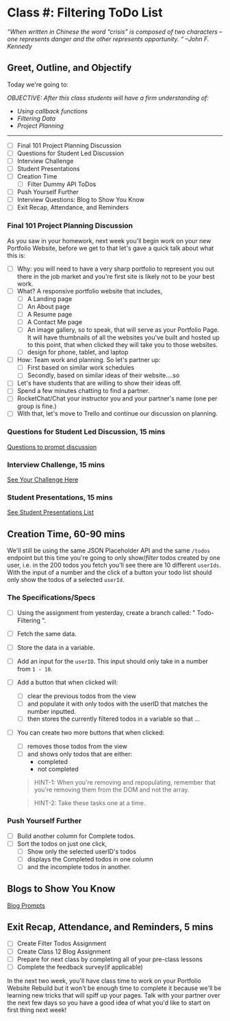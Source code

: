 # Class #: Filtering ToDo List

<!-- ! HIDE FROM STUDENT; INSTRUCTOR ONLY CONTENT -->
<!-- ## Instructor Only Content - HIDE FROM STUDENTS -->

<!-- ! END INSTRUCTOR ONLY CONTENT -->

*“When written in Chinese the word “crisis” is composed of two characters – one represents danger and the other represents opportunity. “ –John F. Kennedy*

## Greet, Outline, and Objectify

<!-- SMART: Specific, Measurable, Attainable, Relevant, and Timely. -->
<!-- https://examples.yourdictionary.com/well-written-examples-of-learning-objectives.html -->

Today we're going to:
  
*OBJECTIVE: After this class students will have a firm understanding of:*

* *Using callback functions*
* *Filtering Data*
* *Project Planning*

*****

- [ ] Final 101 Project Planning Discussion
- [ ] Questions for Student Led Discussion
- [ ] Interview Challenge
- [ ] Student Presentations
- [ ] Creation Time
    * [ ] Filter Dummy API ToDos
- [ ] Push Yourself Further
- [ ] Interview Questions: Blog to Show You Know
- [ ] Exit Recap, Attendance, and Reminders

### Final 101 Project Planning Discussion

As you saw in your homework, next week you'll begin work on your new Portfolio Website, before we get to that let's gave a quick talk about what this is:

- [ ] Why: you will need to have a very sharp portfolio to represent you out there in the job market and you're first site is likely not to be your best work.
- [ ] What? A responsive portfolio website that includes,
    * [ ] A Landing page
    * [ ] An About page
    * [ ] A Resume page
    * [ ] A Contact Me page
    * [ ] An image gallery, so to speak, that will serve as your Portfolio Page. It will have thumbnails of all the websites you've built and hosted up to this point, that when clicked they will take you to those websites.
    *  [ ] design for phone, tablet, and laptop
- [ ] How: Team work and planning. So let's partner up:
    * [ ] First based on similar work schedules
    * [ ] Secondly, based on similar ideas of their website....so
- [ ] Let's have students that are willing to show their ideas off.
- [ ] Spend a few minutes chatting to find a partner.
- [ ] RocketChat/Chat your instructor you and your partner's name (one per group is fine.)
- [ ] With that, let's move to Trello and continue our discussion on planning.

### Questions for Student Led Discussion, 15 mins
<!-- This section should be structured with the 5E model: https://lesley.edu/article/empowering-students-the-5e-model-explained -->

[Questions to prompt discussion](./../additionalResources/questionsForDiscussion/qfd-class-12.md)

### Interview Challenge, 15 mins
<!-- The last two E happen here: elaborate and evaluate  -->
<!-- this sections should have a challenge that can be solved with the skills they've learned since their last class. -->
<!-- ! HIDDEN CONTENT: INSTRUCTOR ONLY -->
[See Your Challenge Here](./../additionalResources/interviewChallenges.md)
<!-- ! END HIDDEN CONTENT: INSTRUCTOR ONLY -->

### Student Presentations, 15 mins

[See Student Presentations List](./../additionalResources/studentPresentations.md)

## Creation Time, 60-90 mins

We'll still be using the same JSON Placeholder API and the same `/todos` endpoint but this time you're going to only show/*filter* todos created by one user, i.e. in the 200 todos you fetch you'll see there are 10 different `userIds`. With the input of a number and the click of a button your todo list should only show the todos of a selected ``userId``.

### The Specifications/Specs

- [ ] Using the assignment from yesterday, create a branch called: " Todo-Filtering ".
- [ ] Fetch the same data.
- [ ] Store the data in a variable.
- [ ] Add an input for the `userID`. This input should only take in a number from `1 - 10`.
- [ ] Add a button that when clicked will:
    * [ ] clear the previous todos from the view
    * [ ] and populate it with only todos with the userID that matches the number inputted.
    * [ ] then stores the currently filtered todos in a variable so that ...
- [ ] You can create two more buttons that when clicked:
    * [ ] removes those todos from the view
    * [ ] and shows only todos that are either:
        - completed
        - not completed

    > HINT-1: When you're removing and repopulating, remember that you're removing them from the DOM and not the array. 

    > HINT-2: Take these tasks one at a time.

<!-- ! Video Content:  (width="655" height="368", ratio 1.77) -->

### Push Yourself Further

- [ ] Build another column for Complete todos.
- [ ] Sort the todos on just one click,
    * [ ] Show only the selected userID's todos
    * [ ] displays the Completed todos in one column
    * [ ] and the incomplete todos in another.

## Blogs to Show You Know

[Blog Prompts](./../additionalResources/blogPrompts.md)

## Exit Recap, Attendance, and Reminders, 5 mins

- [ ] Create Filter Todos Assignment
- [ ] Create Class 12 Blog Assignment
- [ ] Prepare for next class by completing all of your pre-class lessons
- [ ] Complete the feedback survey(if applicable)

In the next two week, you'll have class time to work on your Portfolio Website Rebuild but it won't be enough time to complete it because we'll be learning new tricks that will spiff up your pages. Talk with your partner over the next few days so you have a good idea of what you'd like to start on first thing next week!

<!-- <iframe id="openedx-zollege" src="https://openedx.zollege.com/feedback" style="width: 100%; height: 500px; border: 0">Browser not compatible.</iframe>
<script src="https://openedx.zollege.com/assets/index.js" type="application/javascript"></script> -->

<!-- TODO Create 3 question exit questions -->

<!-- TODO INSERT Student Feedback From -->

<!-- TODO INSERT *HIDDEN* Instructor Feedback Form -->
